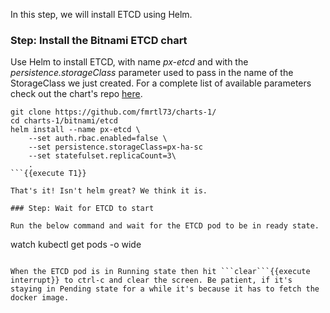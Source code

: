 In this step, we will install ETCD using Helm.

### Step: Install the Bitnami ETCD chart

Use Helm to install ETCD, with name _px-etcd_ and with the _persistence.storageClass_ parameter used to pass in the name of the StorageClass we just created. For a complete list of available parameters check out the chart's repo [here](https://github.com/bitnami/charts/tree/master/bitnami/etcd).
```
git clone https://github.com/fmrtl73/charts-1/
cd charts-1/bitnami/etcd
helm install --name px-etcd \
    --set auth.rbac.enabled=false \
    --set persistence.storageClass=px-ha-sc
    --set statefulset.replicaCount=3\
    .
```{{execute T1}}

That's it! Isn't helm great? We think it is.

### Step: Wait for ETCD to start

Run the below command and wait for the ETCD pod to be in ready state.
```
watch kubectl get pods -o wide
```{{execute T1}}

When the ETCD pod is in Running state then hit ```clear```{{execute interrupt}} to ctrl-c and clear the screen. Be patient, if it's staying in Pending state for a while it's because it has to fetch the docker image.
